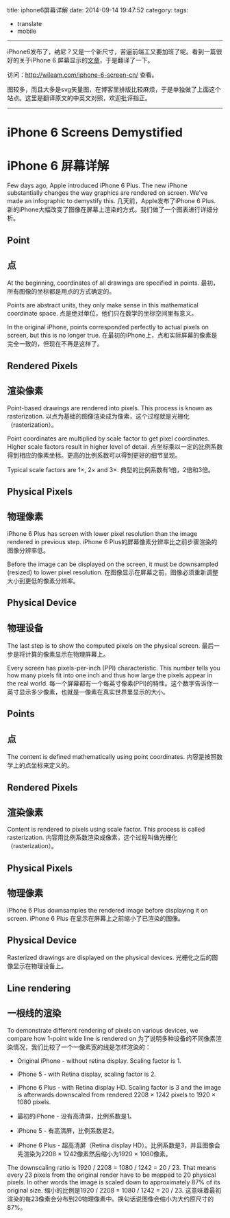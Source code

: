 title: iphone6屏幕详解
date: 2014-09-14 19:47:52
category:
tags:
- translate
- mobile
---

iPhone6发布了，纳尼？又是一个新尺寸，苦逼前端工又要加班了呢。看到一篇很好的关于iPhone 6 屏幕显示的[文章](http://www.paintcodeapp.com/news/iphone-6-screens-demystified)，于是翻译了一下。

访问：http://wileam.com/iphone-6-screen-cn/ 查看。

图较多，而且大多是svg矢量图，在博客里排版比较麻烦，于是单独做了上面这个站点。这里是翻译原文的中英文对照，欢迎批评指正。

<!-- more -->

---

# iPhone 6 Screens Demystified
# iPhone 6 屏幕详解

Few days ago, Apple introduced iPhone 6 Plus. The new iPhone substantially changes the way graphics are rendered on screen. We've made an infographic to demystify this.
几天前，Apple发布了iPhone 6 Plus. 新的iPhone大幅改变了图像在屏幕上渲染的方式。我们做了一个图表进行详细分析。

## Point
## 点

At the beginning, coordinates of all drawings are specified in points.
最初，所有图像的坐标都是用点的方式确定的。

Points are abstract units, they only make sense in this mathematical coordinate space.
点是绝对单位，他们只在数学的坐标空间里有意义。

In the original iPhone, points corresponded perfectly to actual pixels on screen, but this is no longer true.
在最初的iPhone上，点和实际屏幕的像素是完全一致的，但现在不再是这样了。

## Rendered Pixels
## 渲染像素

Point-based drawings are rendered into pixels. This process is known as rasterization.
以点为基础的图像渲染成为像素，这个过程就是光栅化（rasterization）。

Point coordinates are multiplied by scale factor to get pixel coordinates. Higher scale factors result in higher level of detail.
点坐标乘以一定的比例系数得到相应的像素坐标。更高的比例系数可以得到更好的细节呈现。

Typical scale factors are 1×, 2× and 3×.
典型的比例系数有1倍，2倍和3倍。

## Physical Pixels
## 物理像素

iPhone 6 Plus has screen with lower pixel resolution than the image rendered in previous step.
iPhone 6 Plus的屏幕像素分辨率比之前步骤渲染的图像分辨率低。

Before the image can be displayed on the screen, it must be downsampled (resized) to lower pixel resolution.
在图像显示在屏幕之前，图像必须重新调整大小到更低的像素分辨率。

## Physical Device
## 物理设备

The last step is to show the computed pixels on the physical screen.
最后一步是将计算的像素显示在物理屏幕上。

Every screen has pixels-per-inch (PPI) characteristic. This number tells you how many pixels fit into one inch and thus how large the pixels appear in the real world.
每一个屏幕都有一个每英寸像素(PPI)的特性。这个数字告诉你一英寸显示多少像素，也就是一像素在真实世界里显示的大小。

## Points
## 点

The content is defined mathematically using point coordinates.
内容是按照数学上的点坐标来定义的。

## Rendered Pixels
## 渲染像素

Content is rendered to pixels using scale factor. This process is called rasterization.
内容用比例系数渲染成像素，这个过程叫做光栅化（rasterization）。

## Physical Pixels
## 物理像素

iPhone 6 Plus downsamples the rendered image before displaying it on screen.
iPhone 6 Plus 在显示在屏幕上之前缩小了已渲染的图像。

## Physical Device

Rasterized drawings are displayed on the physical devices.
光栅化之后的图像显示在物理设备上。

## Line rendering
## 一根线的渲染

To demonstrate different rendering of pixels on various devices, we compare how 1-point wide line is rendered on
为了说明多种设备的不同像素渲染情况，我们比较了一个一像素宽的线是怎样渲染的：

- Original iPhone - without retina display. Scaling factor is 1.
- iPhone 5 - with Retina display, scaling factor is 2.
- iPhone 6 Plus - with Retina display HD. Scaling factor is 3 and the image is afterwards downscaled from rendered 2208 × 1242 pixels to 1920 × 1080 pixels.


- 最初的iPhone - 没有高清屏，比例系数是1。
- iPhone 5 - 有高清屏，比例系数是2。
- iPhone 6 Plus - 超高清屏（Retina display HD）。比例系数是3，并且图像会先渲染为2208 × 1242像素然后缩小为1920 × 1080像素。

The downscaling ratio is 1920 / 2208 = 1080 / 1242 = 20 / 23. That means every 23 pixels from the original render have to be mapped to 20 physical pixels. In other words the image is scaled down to approximately 87% of its original size.
缩小的比例是1920 / 2208 = 1080 / 1242 = 20 / 23. 这意味着最初渲染的每23像素会分布到20物理像素中。换句话说图像会缩小为大约原尺寸的87%。